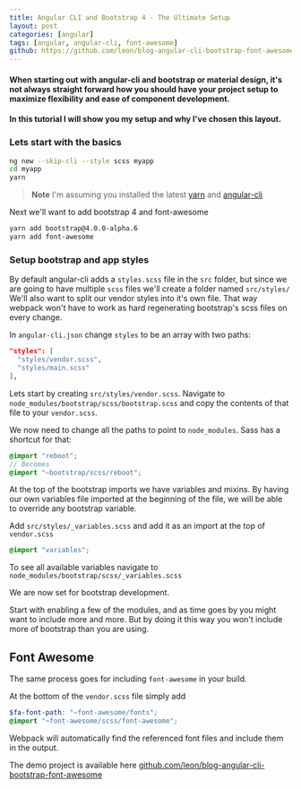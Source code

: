 ```yaml
---
title: Angular CLI and Bootstrap 4 - The Ultimate Setup
layout: post
categories: [angular]
tags: [angular, angular-cli, font-awesome]
github: https://github.com/leon/blog-angular-cli-bootstrap-font-awesome
---
```


#### When starting out with angular-cli and bootstrap or material design, it's not always straight forward how you should have your project setup to maximize flexibility and ease of component development.

#### In this tutorial I will show you my setup and why I've chosen this layout.


### Lets start with the basics

```bash
ng new --skip-cli --style scss myapp
cd myapp
yarn
```

> **Note**
> I'm assuming you installed the latest [yarn](https://yarnpkg.com/en/docs/install) and [angular-cli](https://github.com/angular/angular-cli#installation)

Next we'll want to add bootstrap 4 and font-awesome

```bash
yarn add bootstrap@4.0.0-alpha.6
yarn add font-awesome
```

### Setup bootstrap and app styles
By default angular-cli adds a `styles.scss` file in the `src` folder, but since we are going to have multiple `scss` files we'll create a folder named `src/styles/`
We'll also want to split our vendor styles into it's own file. That way webpack won't have to work as hard regenerating bootstrap's scss files on every change.

In `angular-cli.json` change `styles` to be an array with two paths:

```json
"styles": [
  "styles/vendor.scss",
  "styles/main.scss"
],
```

Lets start by creating `src/styles/vendor.scss`. Navigate to `node_modules/bootstrap/scss/bootstrap.scss` and copy the contents of that file to your `vendor.scss`.

We now need to change all the paths to point to `node_modules`. Sass has a shortcut for that:

```scss
@import "reboot";
// Becomes
@import "~bootstrap/scss/reboot";
```

At the top of the bootstrap imports we have variables and mixins. By having our own variables file imported at the beginning of the file, we will be able to override any bootstrap variable.

Add `src/styles/_variables.scss` and add it as an import at the top of `vendor.scss`

```scss
@import "variables";
```

To see all available variables navigate to `node_modules/bootstrap/scss/_variables.scss`

We are now set for bootstrap development.

Start with enabling a few of the modules, and as time goes by you might want to include more and more. But by doing it this way you won't include more of bootstrap than you are using.

## Font Awesome
The same process goes for including `font-awesome` in your build.

At the bottom of the `vendor.scss` file simply add
```scss
$fa-font-path: "~font-awesome/fonts";
@import "~font-awesome/scss/font-awesome";
```

Webpack will automatically find the referenced font files and include them in the output.

The demo project is available here [github.com/leon/blog-angular-cli-bootstrap-font-awesome](https://github.com/leon/blog-angular-cli-bootstrap-font-awesome)
